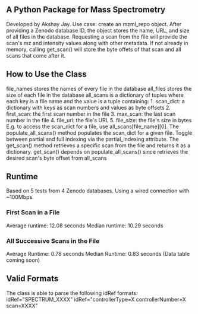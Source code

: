 ## A Python Package for Mass Spectrometry
Developed by Akshay Jay.
Use case: create an mzml_repo object. After providing a Zenodo database ID, the object stores the name, URL, and size of all files in the database.
Requesting a scan from the file will provide the scan's mz and intensity values along with other metadata. If not already in memory, calling get_scan() will store the byte offets of that scan and all scans that come after it.
## How to Use the Class
file_names stores the names of every file in the database
all_files stores the size of each file in the database
all_scans is a dictionary of tuples where each key is a file name and the value is a tuple containing:
    1. scan_dict: a dictionary with keys as scan numbers and values as byte offsets
    2. first_scan: the first scan number in the file
    3. max_scan: the last scan number in the file
    4. file_url: the file's URL
    5. file_size: the file's size in bytes
E.g. to access the scan_dict for a file, use all_scans[file_name][0].
The populate_all_scans() method populates the scan_dict for a given file.
Toggle between partial and full indexing via the partial_indexing attribute.
The get_scan() method retrieves a specific scan from the file and returns it as a dictionary.
get_scan() depends on populate_all_scans() since retrieves the desired scan's byte offset from all_scans

## Runtime
Based on 5 tests from 4 Zenodo databases. Using a wired connection with ~100Mbps.
### First Scan in a File
Average runtime: 12.08 seconds
Median runtime: 10.29 seconds
### All Successive Scans in the File
Average Runtime: 0.78 seconds
Median Runtime: 0.83 seconds
(Data table coming soon)

## Valid Formats
The class is able to parse the following idRef formats:
idRef="SPECTRUM_XXXX"
idRef="controllerType=X controllerNumber=X scan=XXXX"